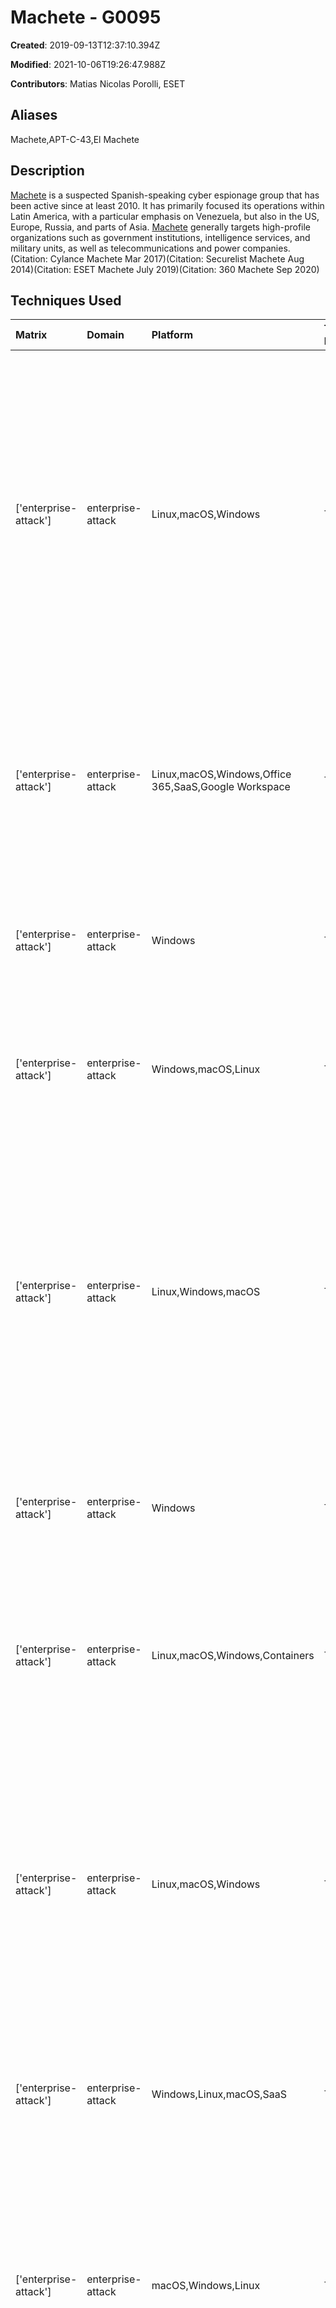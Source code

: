 # Machete - G0095

**Created**: 2019-09-13T12:37:10.394Z

**Modified**: 2021-10-06T19:26:47.988Z

**Contributors**: Matias Nicolas Porolli, ESET

## Aliases

Machete,APT-C-43,El Machete

## Description

[Machete](https://attack.mitre.org/groups/G0095) is a suspected Spanish-speaking cyber espionage group that has been active since at least 2010. It has primarily focused its operations within Latin America, with a particular emphasis on Venezuela, but also in the US, Europe, Russia, and parts of Asia. [Machete](https://attack.mitre.org/groups/G0095) generally targets high-profile organizations such as government institutions, intelligence services, and military units, as well as telecommunications and power companies.(Citation: Cylance Machete Mar 2017)(Citation: Securelist Machete Aug 2014)(Citation: ESET Machete July 2019)(Citation: 360 Machete Sep 2020)

## Techniques Used

|Matrix|Domain|Platform|Technique ID|Technique Name|Use|
| :---| :---| :---| :---| :---| :---|
|['enterprise-attack']|enterprise-attack|Linux,macOS,Windows|T1204.002|Malicious File|[Machete](https://attack.mitre.org/groups/G0095) has relied on users opening malicious attachments delivered through spearphishing to execute malware.(Citation: Cylance Machete Mar 2017)(Citation: Securelist Machete Aug 2014)(Citation: ESET Machete July 2019)(Citation: 360 Machete Sep 2020)|
|['enterprise-attack']|enterprise-attack|Linux,macOS,Windows,Office 365,SaaS,Google Workspace|T1566.002|Spearphishing Link|[Machete](https://attack.mitre.org/groups/G0095) has sent phishing emails that contain a link to an external server with ZIP and RAR archives.(Citation: Cylance Machete Mar 2017)(Citation: ESET Machete July 2019)|
|['enterprise-attack']|enterprise-attack|Windows|T1059.003|Windows Command Shell|[Machete](https://attack.mitre.org/groups/G0095) has used batch files to initiate additional downloads of malicious files.(Citation: 360 Machete Sep 2020)|
|['enterprise-attack']|enterprise-attack|Windows,macOS,Linux|T1059.005|Visual Basic|[Machete](https://attack.mitre.org/groups/G0095) has embedded malicious macros within spearphishing attachments to download additional files.(Citation: 360 Machete Sep 2020)|
|['enterprise-attack']|enterprise-attack|Linux,Windows,macOS|T1059.006|Python|[Machete](https://attack.mitre.org/groups/G0095) used multiple compiled Python scripts on the victim’s system. [Machete](https://attack.mitre.org/groups/G0095)'s main backdoor [Machete](https://attack.mitre.org/software/S0409) is also written in Python.(Citation: Cylance Machete Mar 2017)(Citation: ESET Machete July 2019)(Citation: 360 Machete Sep 2020)|
|['enterprise-attack']|enterprise-attack|Windows|T1053.005|Scheduled Task|[Machete](https://attack.mitre.org/groups/G0095) has created scheduled tasks to maintain [Machete](https://attack.mitre.org/software/S0409)'s persistence.(Citation: 360 Machete Sep 2020)|
|['enterprise-attack']|enterprise-attack|Linux,macOS,Windows,Containers|T1036.005|Match Legitimate Name or Location|[Machete](https://attack.mitre.org/groups/G0095)'s [Machete](https://attack.mitre.org/software/S0409) MSI installer has masqueraded as a legitimate Adobe Acrobat Reader installer.(Citation: 360 Machete Sep 2020)|
|['enterprise-attack']|enterprise-attack|Linux,macOS,Windows|T1204.001|Malicious Link|[Machete](https://attack.mitre.org/groups/G0095) has has relied on users opening malicious links delivered through spearphishing to execute malware.(Citation: Cylance Machete Mar 2017)(Citation: Securelist Machete Aug 2014)(Citation: ESET Machete July 2019)|
|['enterprise-attack']|enterprise-attack|Windows,Linux,macOS,SaaS|T1189|Drive-by Compromise|[Machete](https://attack.mitre.org/groups/G0095) has distributed [Machete](https://attack.mitre.org/software/S0409) through a fake blog website.(Citation: Securelist Machete Aug 2014)|
|['enterprise-attack']|enterprise-attack|macOS,Windows,Linux|T1566.001|Spearphishing Attachment| [Machete](https://attack.mitre.org/groups/G0095) has delivered spearphishing emails that contain a zipped file with malicious contents.(Citation: Securelist Machete Aug 2014)(Citation: ESET Machete July 2019)(Citation: 360 Machete Sep 2020)|
|['enterprise-attack']|enterprise-attack|Windows|T1218.007|Msiexec|[Machete](https://attack.mitre.org/groups/G0095) has used msiexec to install the [Machete](https://attack.mitre.org/software/S0409) malware.(Citation: 360 Machete Sep 2020)|
